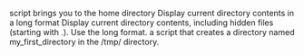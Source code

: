 script brings you to the home directory
Display current directory contents in a long format
Display current directory contents, including hidden files (starting with .). Use the long format.
a script that creates a directory named my_first_directory in the /tmp/ directory.
